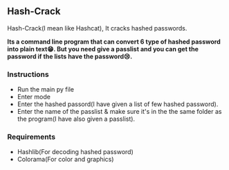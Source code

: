 ## Hash-Crack

Hash-Crack(I mean like Hashcat), It cracks hashed passwords.

**Its a command line program that can convert 6 type of hashed password into plain text😁. But you need give a passlist and you can get the password if the lists have the password😢.**

### Instructions
- Run the main py file
- Enter mode
- Enter the hashed passord(I have given a list of few hashed password).
- Enter the name of the passlist & make sure it's in the the same folder as the program(I have also given a passlist).
 
### Requirements
- Hashlib(For decoding hashed password)
- Colorama(For color and graphics)
